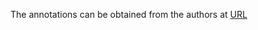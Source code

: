 The annotations can be obtained from the authors at [URL](https://github.com/eg4000/SKU110K_CVPR19#dataset)
